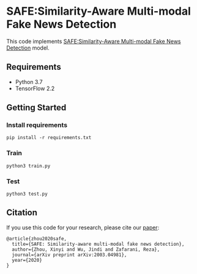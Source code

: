 # SAFE:Similarity-Aware Multi-modal Fake News Detection
This code implements [SAFE:Similarity-Aware Multi-modal Fake News Detection](https://link.springer.com/chapter/10.1007/978-3-030-47436-2_27) model.


## Requirements
- Python 3.7
- TensorFlow 2.2

## Getting Started

### Install requirements
```
pip install -r requirements.txt
```

### Train
```
python3 train.py
```


### Test
```
python3 test.py
```

## Citation
If you use this code for your research, please cite our [paper](https://link.springer.com/chapter/10.1007/978-3-030-47436-2_27):
```
@article{zhou2020safe,
  title={SAFE: Similarity-aware multi-modal fake news detection},
  author={Zhou, Xinyi and Wu, Jindi and Zafarani, Reza},
  journal={arXiv preprint arXiv:2003.04981},
  year={2020}
}
```


